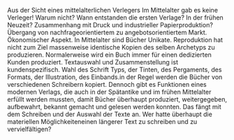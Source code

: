 Aus der Sicht eines mittelalterlichen Verlegers
Im Mittelalter gab es keine Verleger! Warum nicht? Wann entstanden die ersten Verlage? In der frühen Neuzeit? Zusammenhang mit Druck und industrieller Papierproduktion?
Übergang von nachfrageorientiertem zu angebotsorientiertem Markt. Ökonomischer Aspekt.
In Mittelalter sind Bücher Unikate. Reproduktion hat nicht zum Ziel massenweise identische Kopien des selben Archetyps zu produzieren. Normalerweise wird ein Buch immer für einen dedizierten Kunden produziert. Textauswahl und Zusammenstellung ist kundenspezifisch. Wahl des Schrift Typs, der Tinten, des Pergaments, des Formats, der Illustration, des Einbands.in der Regel werden die Bücher von verschiedenen Schreibern kopiert.
Dennoch gibt es Funktionen eines modernen Verlags, die auch in der Spätantike und im frühen Mittelalter erfüllt werden mussten, damit Bücher überhaupt produziert, weitergegeben, aufbewahrt, bekannt gemacht und gelesen werden konnten. Das fängt mit dem Schreiben und der Auswahl der Texte an. Wer hatte überhaupt die materiellen Möglichkeiteneinen längerer Text zu schreiben und zu vervielfältigen?